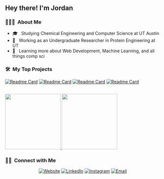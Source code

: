 <h2> Hey there! I'm Jordan</h2>

<h3> 👨🏻‍💻 &nbsp;About Me </h3>

- 🎓 &nbsp; Studying Chemical Engineering and Computer Science at UT Austin
- 💼 &nbsp; Working as an Undergraduate Researcher in Protein Engineering at UT
- 🌱 &nbsp; Learning more about Web Development, Machine Learning, and all things comp sci

<h3> 🛠 &nbsp;My Top Projects</h3>

[![Readme Card](https://github-readme-stats.vercel.app/api/pin/?username=jordantwells42&repo=huewind)](https://github.com/jordantwells42/huewind)
[![Readme Card](https://github-readme-stats.vercel.app/api/pin/?username=jordantwells42&repo=jordantwells-next)](https://github.com/jordantwells42/jordantwells-next)
[![Readme Card](https://github-readme-stats.vercel.app/api/pin/?username=jordantwells42&repo=tenbut)](https://github.com/jordantwells42/tenbut)
[![Readme Card](https://github-readme-stats.vercel.app/api/pin/?username=jordantwells42&repo=protein-viewer)](https://github.com/jordantwells42/protein-viewer)


<br/>

<a href="https://github.com/jordantwells42">
  <img height="180em" src="https://github-readme-stats.vercel.app/api?username=jordantwells42&theme=vue&show_icons=true" />
  <img height="180em" src="https://github-readme-stats.vercel.app/api/top-langs/?username=jordantwells42&theme=vue&layout=compact" />
</a>

<br/>

<h3> 🤝🏻 &nbsp;Connect with Me </h3>

<p align="center">
<a href="https://jordantwells.com"><img alt="Website" src="https://img.shields.io/badge/Website-https://jordantwells.com-blue?style=flat-square&logo=google-chrome"></a>
<a href="https://www.linkedin.com/in/jordantwells/"><img alt="LinkedIn" src="https://img.shields.io/badge/LinkedIn-Jordan%20Wells-blue?style=flat-square&logo=linkedin"></a>
<a href="https://www.instagram.com/jordanwhaless/"><img alt="Instagram" src="https://img.shields.io/badge/Instagram-jordanwhaless-blue?style=flat-square&logo=instagram"></a>
<a href="mailto:jordantwells@gmail.com"><img alt="Email" src="https://img.shields.io/badge/Email-jordantwells@gmail.com-blue?style=flat-square&logo=gmail"></a>
</p>
